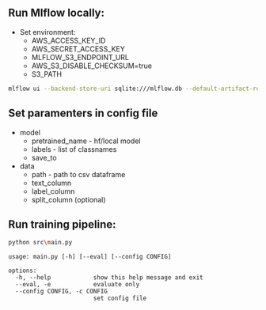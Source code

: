 ## Run Mlflow locally:
* Set environment:
  * AWS_ACCESS_KEY_ID
  * AWS_SECRET_ACCESS_KEY
  * MLFLOW_S3_ENDPOINT_URL
  * AWS_S3_DISABLE_CHECKSUM=true
  * S3_PATH
```bash
mlflow ui --backend-store-uri sqlite:///mlflow.db --default-artifact-root ./mlruns
```
## Set paramenters in config file
* model
  * pretrained_name - hf/local model
  * labels - list of classnames
  * save_to
* data
  * path - path to csv dataframe
  * text_column
  * label_column
  * split_column (optional)

## Run training pipeline:

```bash
python src\main.py
```
```        
usage: main.py [-h] [--eval] [--config CONFIG]

options:
  -h, --help            show this help message and exit
  --eval, -e            evaluate only
  --config CONFIG, -c CONFIG
                        set config file
```
